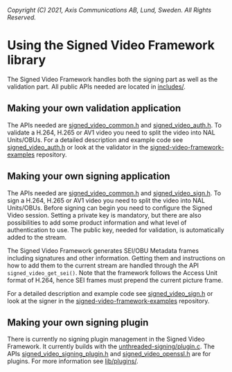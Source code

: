 *Copyright (C) 2021, Axis Communications AB, Lund, Sweden. All Rights Reserved.*

# Using the Signed Video Framework library
The Signed Video Framework handles both the signing part as well as the validation part. All public
APIs needed are located in [includes/](./includes/).

## Making your own validation application
The APIs needed are [signed_video_common.h](./includes/signed_video_common.h) and
[signed_video_auth.h](./includes/signed_video_auth.h). To validate a H.264, H.265 or AV1 video you
need to split the video into NAL Units/OBUs. For a detailed description and example code see
[signed_video_auth.h](./includes/signed_video_auth.h) or look at the validator in the
[signed-video-framework-examples](https://github.com/AxisCommunications/signed-video-framework-examples)
repository.

## Making your own signing application
The APIs needed are [signed_video_common.h](./includes/signed_video_common.h) and
[signed_video_sign.h](./includes/signed_video_sign.h). To sign a H.264, H.265 or AV1 video you need
to split the video into NAL Units/OBUs. Before signing can begin you need to configure the Signed
Video session. Setting a private key is mandatory, but there are also possibilities to add some
product information and what level of authentication to use. The public key, needed for validation,
is automatically added to the stream.

The Signed Video Framework generates SEI/OBU Metadata frames including signatures and other
information. Getting them and instructions on how to add them to the current stream are handled
through the API `signed_video_get_sei()`. Note that the framework follows the Access
Unit format of H.264, hence SEI frames must prepend the current picture frame.

For a detailed description and example code see
[signed_video_sign.h](./includes/signed_video_sign.h) or look at the signer in the
[signed-video-framework-examples](https://github.com/AxisCommunications/signed-video-framework-examples)
repository.

## Making your own signing plugin
There is currently no signing plugin management in the Signed Video Framework. It currently builds
with the [unthreaded-signing/plugin.c](../plugins/unthreaded-signing/plugin.c). The APIs
[signed_video_signing_plugin.h](./includes/signed_video_signing_plugin.h) and
[signed_video_openssl.h](./includes/signed_video_openssl.h) are for plugins. For more information
see [lib/plugins/](../plugins/).
